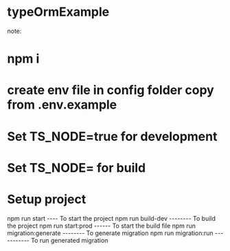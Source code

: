# typeOrmExample

note:

# npm i
# create env file in config folder copy from .env.example
# Set TS_NODE=true for development
# Set TS_NODE= for build


# Setup project
npm run start ---- To start the project
npm run build-dev -------- To build the project
npm run start:prod ------ To start the build file
npm run migration:generate -------- To generate migration
npm run migration:run ----------- To run generated migration
